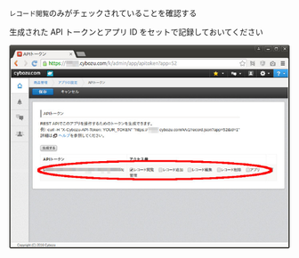 `レコード閲覧`のみがチェックされていることを確認する

生成された API トークンとアプリ ID をセットで記録しておいてください

![API トークン生成完了](resources/kintone-token-generated.jpg)
